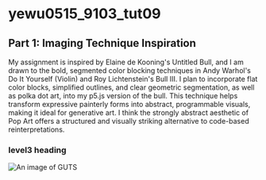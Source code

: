 # yewu0515_9103_tut09

## Part 1: Imaging Technique Inspiration
My assignment is inspired by Elaine de Kooning's Untitled Bull, and I am drawn to the bold, segmented color blocking techniques in Andy Warhol's Do It Yourself (Violin) and Roy Lichtenstein's Bull III. I plan to incorporate flat color blocks, simplified outlines, and clear geometric segmentation, as well as polka dot art, into my p5.js version of the bull. This technique helps transform expressive painterly forms into abstract, programmable visuals, making it ideal for generative art. I think the strongly abstract aesthetic of Pop Art offers a structured and visually striking alternative to code-based reinterpretations.



### **level3** heading

![An image of GUTS](https://images.saymedia-content.com/.image/c_limit%2Ccs_srgb%2Cq_auto:eco%2Cw_700/MTczOTM5NzMzODQyMzcxNjQ4/guts-a-berserk-character-analysis.webp)

